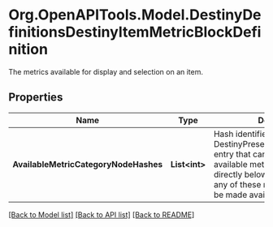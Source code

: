 # Org.OpenAPITools.Model.DestinyDefinitionsDestinyItemMetricBlockDefinition
The metrics available for display and selection on an item.

## Properties

Name | Type | Description | Notes
------------ | ------------- | ------------- | -------------
**AvailableMetricCategoryNodeHashes** | **List&lt;int&gt;** | Hash identifiers for any DestinyPresentationNodeDefinition entry that can be used to list available metrics. Any metric listed directly below these nodes, or in any of these nodes&#39; children will be made available for selection. | [optional] 

[[Back to Model list]](../README.md#documentation-for-models) [[Back to API list]](../README.md#documentation-for-api-endpoints) [[Back to README]](../README.md)

